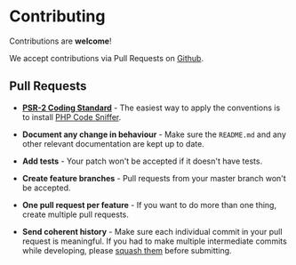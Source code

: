# Contributing

Contributions are **welcome**!

We accept contributions via Pull Requests on [Github](https://github.com/mateusjunges/laravel-time-helpers).

## Pull Requests

- **[PSR-2 Coding Standard](https://github.com/php-fig/fig-standards/blob/master/accepted/PSR-2-coding-style-guide.md)** - The easiest way to apply the conventions is to install [PHP Code Sniffer](http://pear.php.net/package/PHP_CodeSniffer).

- **Document any change in behaviour** - Make sure the `README.md` and any other relevant documentation are kept up to date.

- **Add tests** - Your patch won't be accepted if it doesn't have tests.

- **Create feature branches** - Pull requests from your master branch won't be accepted.

- **One pull request per feature** - If you want to do more than one thing, create multiple pull requests.

- **Send coherent history** - Make sure each individual commit in your pull request is meaningful. If you had to make multiple intermediate commits while developing, please [squash them](http://www.git-scm.com/book/en/v2/Git-Tools-Rewriting-History#Changing-Multiple-Commit-Messages) before submitting.
